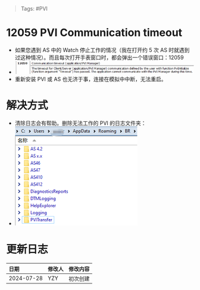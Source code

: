 > Tags: #PVI

# 12059 PVI Communication timeout

- 如果您遇到 AS 中的 Watch 停止工作的情况（我在打开约 5 次 AS 时就遇到过这种情况）。而且每次打开手表窗口时，都会弹出一个错误窗口：12059
- ![](FILES/12059%20PVI%20Communication%20timeout/image-20240728155950201.png)
- 重新安装 PVI 或 AS 也无济于事，连接在模拟中中断，无法重启。

# 解决方式

- 清除日志会有帮助。删除无法工作的 PVI 的日志文件夹：
- ![](FILES/12059%20PVI%20Communication%20timeout/image-20240728160450568.png)

# 更新日志

| 日期                             | 修改人 | 修改内容 |
| :----------------------------- | :-- | :--- |
| 2024-07-28 | YZY | 初次创建 |
